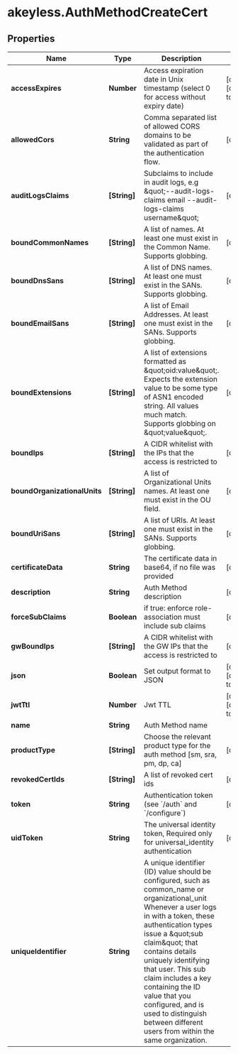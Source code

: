 # akeyless.AuthMethodCreateCert

## Properties

Name | Type | Description | Notes
------------ | ------------- | ------------- | -------------
**accessExpires** | **Number** | Access expiration date in Unix timestamp (select 0 for access without expiry date) | [optional] [default to 0]
**allowedCors** | **String** | Comma separated list of allowed CORS domains to be validated as part of the authentication flow. | [optional] 
**auditLogsClaims** | **[String]** | Subclaims to include in audit logs, e.g \&quot;--audit-logs-claims email --audit-logs-claims username\&quot; | [optional] 
**boundCommonNames** | **[String]** | A list of names. At least one must exist in the Common Name. Supports globbing. | [optional] 
**boundDnsSans** | **[String]** | A list of DNS names. At least one must exist in the SANs. Supports globbing. | [optional] 
**boundEmailSans** | **[String]** | A list of Email Addresses. At least one must exist in the SANs. Supports globbing. | [optional] 
**boundExtensions** | **[String]** | A list of extensions formatted as \&quot;oid:value\&quot;. Expects the extension value to be some type of ASN1 encoded string. All values much match. Supports globbing on \&quot;value\&quot;. | [optional] 
**boundIps** | **[String]** | A CIDR whitelist with the IPs that the access is restricted to | [optional] 
**boundOrganizationalUnits** | **[String]** | A list of Organizational Units names. At least one must exist in the OU field. | [optional] 
**boundUriSans** | **[String]** | A list of URIs. At least one must exist in the SANs. Supports globbing. | [optional] 
**certificateData** | **String** | The certificate data in base64, if no file was provided | [optional] 
**description** | **String** | Auth Method description | [optional] 
**forceSubClaims** | **Boolean** | if true: enforce role-association must include sub claims | [optional] 
**gwBoundIps** | **[String]** | A CIDR whitelist with the GW IPs that the access is restricted to | [optional] 
**json** | **Boolean** | Set output format to JSON | [optional] [default to false]
**jwtTtl** | **Number** | Jwt TTL | [optional] [default to 0]
**name** | **String** | Auth Method name | 
**productType** | **[String]** | Choose the relevant product type for the auth method [sm, sra, pm, dp, ca] | [optional] 
**revokedCertIds** | **[String]** | A list of revoked cert ids | [optional] 
**token** | **String** | Authentication token (see &#x60;/auth&#x60; and &#x60;/configure&#x60;) | [optional] 
**uidToken** | **String** | The universal identity token, Required only for universal_identity authentication | [optional] 
**uniqueIdentifier** | **String** | A unique identifier (ID) value should be configured, such as common_name or organizational_unit Whenever a user logs in with a token, these authentication types issue a \&quot;sub claim\&quot; that contains details uniquely identifying that user. This sub claim includes a key containing the ID value that you configured, and is used to distinguish between different users from within the same organization. | 


